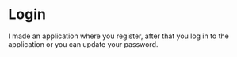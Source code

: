# Login
I made an application where you register, after that you log in to the application or you can update your password.
